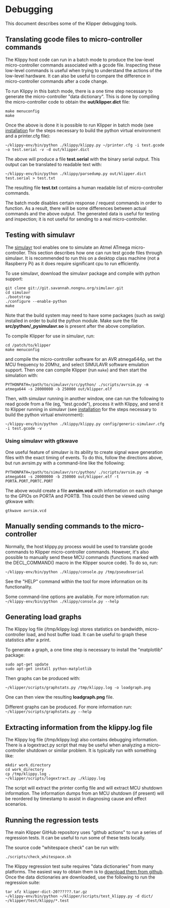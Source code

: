 # Debugging

This document describes some of the Klipper debugging tools.

## Translating gcode files to micro-controller commands

The Klippy host code can run in a batch mode to produce the low-level
micro-controller commands associated with a gcode file. Inspecting these
low-level commands is useful when trying to understand the actions of the
low-level hardware. It can also be useful to compare the difference in
micro-controller commands after a code change.

To run Klippy in this batch mode, there is a one time step necessary to generate
the micro-controller "data dictionary". This is done by compiling the
micro-controller code to obtain the **out/klipper.dict** file:

```
make menuconfig
make
```

Once the above is done it is possible to run Klipper in batch mode (see
[installation](Installation.md) for the steps necessary to build the python
virtual environment and a printer.cfg file):

```
~/klippy-env/bin/python ./klippy/klippy.py ~/printer.cfg -i test.gcode -o test.serial -v -d out/klipper.dict
```

The above will produce a file **test.serial** with the binary serial output.
This output can be translated to readable text with:

```
~/klippy-env/bin/python ./klippy/parsedump.py out/klipper.dict test.serial > test.txt
```

The resulting file **test.txt** contains a human readable list of
micro-controller commands.

The batch mode disables certain response / request commands in order to
function. As a result, there will be some differences between actual commands
and the above output. The generated data is useful for testing and inspection;
it is not useful for sending to a real micro-controller.

## Testing with simulavr

The [simulavr](http://www.nongnu.org/simulavr/) tool enables one to simulate an
Atmel ATmega micro-controller. This section describes how one can run test gcode
files through simulavr. It is recommended to run this on a desktop class machine
(not a Raspberry Pi) as it does require significant cpu to run efficiently.

To use simulavr, download the simulavr package and compile with python support:

```
git clone git://git.savannah.nongnu.org/simulavr.git
cd simulavr
./bootstrap
./configure --enable-python
make
```

Note that the build system may need to have some packages (such as swig)
installed in order to build the python module. Make sure the file
**src/python/\_pysimulavr.so** is present after the above compilation.

To compile Klipper for use in simulavr, run:

```
cd /patch/to/klipper
make menuconfig
```

and compile the micro-controller software for an AVR atmega644p, set the MCU
frequency to 20Mhz, and select SIMULAVR software emulation support. Then one can
compile Klipper (run `make`) and then start the simulation with:

```
PYTHONPATH=/path/to/simulavr/src/python/ ./scripts/avrsim.py -m atmega644 -s 20000000 -b 250000 out/klipper.elf
```

Then, with simulavr running in another window, one can run the following to read
gcode from a file (eg, "test.gcode"), process it with Klippy, and send it to
Klipper running in simulavr (see [installation](Installation.md) for the steps
necessary to build the python virtual environment):

```
~/klippy-env/bin/python ./klippy/klippy.py config/generic-simulavr.cfg -i test.gcode -v
```

### Using simulavr with gtkwave

One useful feature of simulavr is its ability to create signal wave generation
files with the exact timing of events. To do this, follow the directions above,
but run avrsim.py with a command-line like the following:

```
PYTHONPATH=/path/to/simulavr/src/python/ ./scripts/avrsim.py -m atmega644 -s 20000000 -b 250000 out/klipper.elf -t PORTA.PORT,PORTC.PORT
```

The above would create a file **avrsim.vcd** with information on each change to
the GPIOs on PORTA and PORTB. This could then be viewed using gtkwave with:

```
gtkwave avrsim.vcd
```

## Manually sending commands to the micro-controller

Normally, the host klippy.py process would be used to translate gcode commands
to Klipper micro-controller commands. However, it's also possible to manually
send these MCU commands (functions marked with the DECL_COMMAND() macro in the
Klipper source code). To do so, run:

```
~/klippy-env/bin/python ./klippy/console.py /tmp/pseudoserial
```

See the "HELP" command within the tool for more information on its
functionality.

Some command-line options are available. For more information run:
`~/klippy-env/bin/python ./klippy/console.py --help`

## Generating load graphs

The Klippy log file (/tmp/klippy.log) stores statistics on bandwidth,
micro-controller load, and host buffer load. It can be useful to graph these
statistics after a print.

To generate a graph, a one time step is necessary to install the "matplotlib"
package:

```
sudo apt-get update
sudo apt-get install python-matplotlib
```

Then graphs can be produced with:

```
~/klipper/scripts/graphstats.py /tmp/klippy.log -o loadgraph.png
```

One can then view the resulting **loadgraph.png** file.

Different graphs can be produced. For more information run:
`~/klipper/scripts/graphstats.py --help`

## Extracting information from the klippy.log file

The Klippy log file (/tmp/klippy.log) also contains debugging information. There
is a logextract.py script that may be useful when analyzing a micro-controller
shutdown or similar problem. It is typically run with something like:

```
mkdir work_directory
cd work_directory
cp /tmp/klippy.log .
~/klipper/scripts/logextract.py ./klippy.log
```

The script will extract the printer config file and will extract MCU shutdown
information. The information dumps from an MCU shutdown (if present) will be
reordered by timestamp to assist in diagnosing cause and effect scenarios.

## Running the regression tests

The main Klipper GitHub repository uses "github actions" to run a series of
regression tests. It can be useful to run some of these tests locally.

The source code "whitespace check" can be run with:

```
./scripts/check_whitespace.sh
```

The Klippy regression test suite requires "data dictionaries" from many
platforms. The easiest way to obtain them is to
[download them from github](https://github.com/KevinOConnor/klipper/issues/1438).
Once the data dictionaries are downloaded, use the following to run the
regression suite:

```
tar xfz klipper-dict-20??????.tar.gz
~/klippy-env/bin/python ~/klipper/scripts/test_klippy.py -d dict/ ~/klipper/test/klippy/*.test
```
